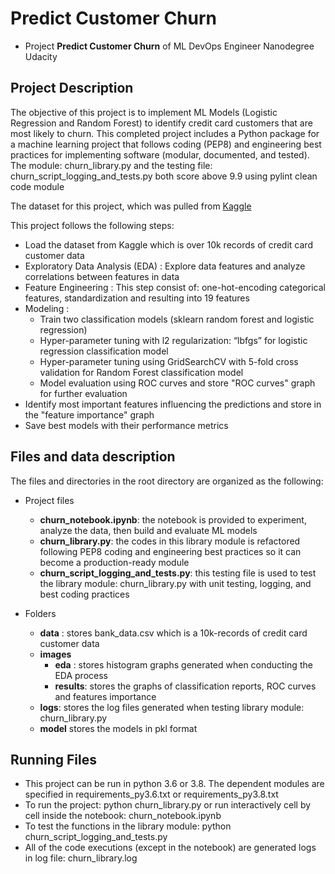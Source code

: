 # Predict Customer Churn

- Project **Predict Customer Churn** of ML DevOps Engineer Nanodegree Udacity

## Project Description
The objective of this project is to implement ML Models (Logistic Regression and Random Forest) to identify credit card customers that are most likely to churn. This completed project includes a Python package for a machine learning project that follows coding (PEP8) and engineering best practices for implementing software (modular, documented, and tested). 
The module: churn_library.py and the testing file: churn_script_logging_and_tests.py both score above 9.9 using pylint clean code module

The dataset for this project, which was pulled from [Kaggle](https://www.kaggle.com/datasets/sakshigoyal7/credit-card-customers/code)

This project follows the following steps:
* Load the dataset from Kaggle which is over 10k records of credit card customer data
* Exploratory Data Analysis (EDA) : Explore data features and analyze correlations between features in data
* Feature Engineering : This step consist of: one-hot-encoding categorical features, standardization and resulting into 19 features
* Modeling :
  * Train two classification models (sklearn random forest and logistic regression)
  * Hyper-parameter tuning with l2 regularization: “lbfgs” for logistic regression classification model
  * Hyper-parameter tuning using GridSearchCV with 5-fold cross validation for Random Forest classification model
  * Model evaluation using ROC curves and store "ROC curves" graph for further evaluation
* Identify most important features influencing the predictions and store in the "feature importance" graph
* Save best models with their performance metrics

## Files and data description
The files and directories in the root directory are organized as the following:
* Project files
  * **churn_notebook.ipynb**: the notebook is provided to experiment, analyze the data, then build and evaluate ML models
  * **churn_library.py**: the codes in this library module is refactored following PEP8 coding and engineering best practices so it can become a production-ready module
  * **churn_script_logging_and_tests.py**: this testing file is used to test the library module: churn_library.py with unit testing, logging, and best coding practices

* Folders
  * **data** : stores bank_data.csv which is a 10k-records of credit card customer data
  * **images** 
    *  **eda** : stores histogram graphs generated when conducting the EDA process 
    *  **results**: stores the graphs of classification reports, ROC curves and features importance
  * **logs**: stores the log files generated when testing library module: churn_library.py
  * **model** stores the models in pkl format 
## Running Files
* This project can be run in python 3.6 or 3.8. The dependent modules are specified in requirements_py3.6.txt or requirements_py3.8.txt
* To run the project: python churn_library.py or run interactively cell by cell inside the notebook: churn_notebook.ipynb
* To test the functions in the library module: python churn_script_logging_and_tests.py
* All of the code executions (except in the notebook) are generated logs in log file: churn_library.log




